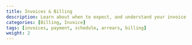 ```yaml
---
title: Invoices & Billing
description: Learn about when to expect, and understand your invoice
categories: [Billing, Invoice]
tags: [invoices, payment, schedule, arrears, billing]
weight: 2
---
```

